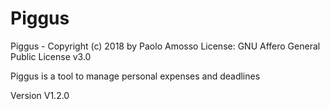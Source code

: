 # Piggus
Piggus - Copyright (c) 2018 by Paolo Amosso
License: GNU Affero General Public License v3.0

Piggus is a tool to manage personal expenses and deadlines

Version V1.2.0